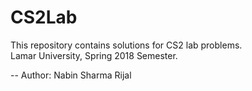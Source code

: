 # CS2Lab
This repository contains solutions for CS2 lab problems. 
<br/>
Lamar University, 
Spring 2018 Semester.

--
Author: Nabin Sharma Rijal
